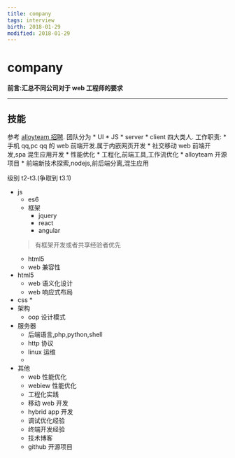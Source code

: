 ```yaml
---
title: company    
tags: interview      
birth: 2018-01-29      
modified: 2018-01-29      
---
```


company
===
**前言:汇总不同公司对于 web 工程师的要求**

---



## 技能
参考 [alloyteam 招聘](http://www.alloyteam.com/2015/08/2015-teng-xun-alloyteam-zhao-pin-web-qian-duan-gong-cheng-shi/).
团队分为 
    * UI
    * JS
    * server
    * client 四大类人.
工作职责:
    * 手机 qq,pc qq 的 web 前端开发.属于内嵌网页开发
    * 社交移动 web 前端开发,spa 混生应用开发
    * 性能优化
    * 工程化,前端工具,工作流优化
    * alloyteam 开源项目
    * 前端新技术探索,nodejs,前后端分离,混生应用
    

级别 t2-t3.(争取到 t3.1)

* js
    * es6
    * 框架  
        * jquery
        * react
        * angular
    > 有框架开发或者共享经验者优先
    * html5
    * web 兼容性
* html5
    * web 语义化设计
    * web 响应式布局
* css
    * 
* 架构
    * oop 设计模式
* 服务器
    * 后端语言,php,python,shell
    * http 协议
    * linux 运维
    * 
* 其他
    * web 性能优化
    * webiew 性能优化
    * 工程化实践
    * 移动 web 开发
    * hybrid app 开发
    * 调试优化经验
    * 终端开发经验
    * 技术博客
    * github 开源项目


